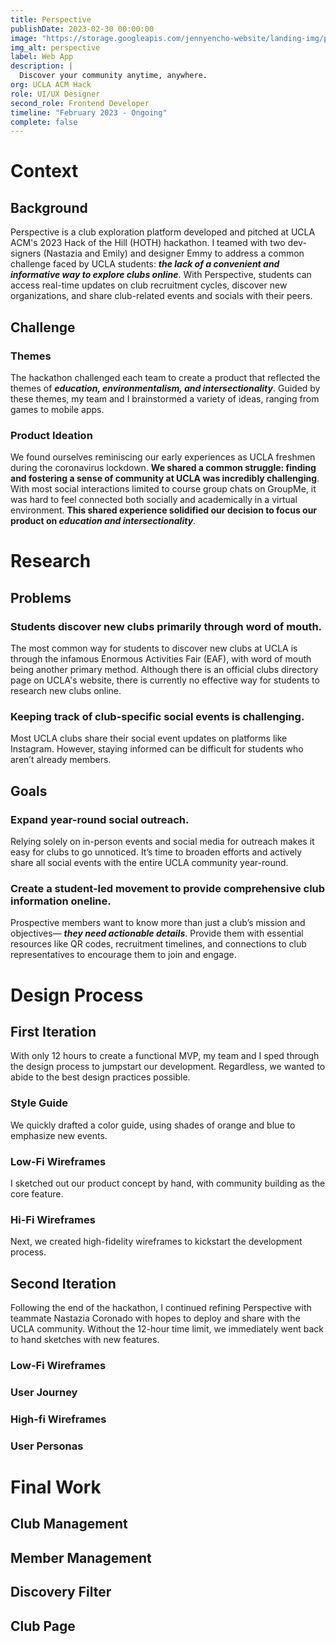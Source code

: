 ```yaml
---
title: Perspective
publishDate: 2023-02-30 00:00:00
image: "https://storage.googleapis.com/jennyencho-website/landing-img/perspective-landing.png"
img_alt: perspective
label: Web App
description: |
  Discover your community anytime, anywhere.
org: UCLA ACM Hack
role: UI/UX Designer
second_role: Frontend Developer
timeline: "February 2023 - Ongoing"
complete: false
---
```


# Context

## Background

Perspective is a club exploration platform developed and pitched at UCLA ACM's 2023 Hack of the Hill (HOTH) hackathon. I teamed with two dev-signers (Nastazia and Emily) and designer Emmy to address a common challenge faced by UCLA students: **_the lack of a convenient and informative way to explore clubs online_**. With Perspective, students can access real-time updates on club recruitment cycles, discover new organizations, and share club-related events and socials with their peers.

## Challenge

### Themes

The hackathon challenged each team to create a product that reflected the themes of **_education, environmentalism, and intersectionality_**. Guided by these themes, my team and I brainstormed a variety of ideas, ranging from games to mobile apps.

### Product Ideation

We found ourselves reminiscing our early experiences as UCLA freshmen during the coronavirus lockdown. **We shared a common struggle: finding and fostering a sense of community at UCLA was incredibly challenging**. With most social interactions limited to course group chats on GroupMe, it was hard to feel connected both socially and academically in a virtual environment. **This shared experience solidified our decision to focus our product on _education and intersectionality_**.

# Research

## Problems

### Students discover new clubs primarily through word of mouth.

The most common way for students to discover new clubs at UCLA is through the infamous Enormous Activities Fair (EAF), with word of mouth being another primary method. Although there is an official clubs directory page on UCLA's website, there is currently no effective way for students to research new clubs online.

### Keeping track of club-specific social events is challenging.

Most UCLA clubs share their social event updates on platforms like Instagram. However, staying informed can be difficult for students who aren’t already members.

## Goals

### Expand year-round social outreach.

Relying solely on in-person events and social media for outreach makes it easy for clubs to go unnoticed. It’s time to broaden efforts and actively share all social events with the entire UCLA community year-round.

### Create a student-led movement to provide comprehensive club information oneline.

Prospective members want to know more than just a club’s mission and objectives— **_they need actionable details_**. Provide them with essential resources like QR codes, recruitment timelines, and connections to club representatives to encourage them to join and engage.

# Design Process

## First Iteration

With only 12 hours to create a functional MVP, my team and I sped through the design process to jumpstart our development. Regardless, we wanted to abide to the best design practices possible.

### Style Guide

We quickly drafted a color guide, using shades of orange and blue to emphasize new events.

### Low-Fi Wireframes

I sketched out our product concept by hand, with community building as the core feature.

### Hi-Fi Wireframes

Next, we created high-fidelity wireframes to kickstart the development process.

## Second Iteration

Following the end of the hackathon, I continued refining Perspective with teammate Nastazia Coronado with hopes to deploy and share with the UCLA community. Without the 12-hour time limit, we immediately went back to hand sketches with new features.

### Low-Fi Wireframes

### User Journey

### High-fi Wireframes

### User Personas

# Final Work

## Club Management

## Member Management

## Discovery Filter

## Club Page
